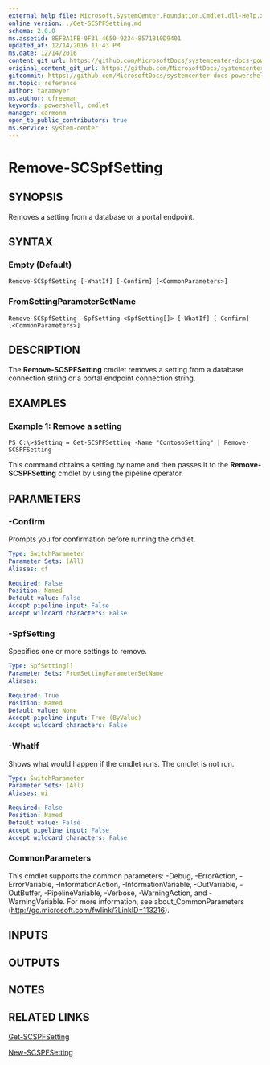 ```yaml
---
external help file: Microsoft.SystemCenter.Foundation.Cmdlet.dll-Help.xml
online version: ./Get-SCSPFSetting.md
schema: 2.0.0
ms.assetid: 8EFBA1FB-0F31-4650-9234-8571B10D9401
updated_at: 12/14/2016 11:43 PM
ms.date: 12/14/2016
content_git_url: https://github.com/MicrosoftDocs/systemcenter-docs-powershell/blob/master/systemcenter-cmdlets/SystemCenter2016/ServiceProviderFoundation/v1.0/Remove-SCSPFSetting.md
original_content_git_url: https://github.com/MicrosoftDocs/systemcenter-docs-powershell/blob/master/systemcenter-cmdlets/SystemCenter2016/ServiceProviderFoundation/v1.0/Remove-SCSPFSetting.md
gitcommit: https://github.com/MicrosoftDocs/systemcenter-docs-powershell/blob/96cd9bd2780eb6b78c540fa00d3b8a4313e3ed40/systemcenter-cmdlets/SystemCenter2016/ServiceProviderFoundation/v1.0/Remove-SCSPFSetting.md
ms.topic: reference
author: tarameyer
ms.author: cfreeman
keywords: powershell, cmdlet
manager: carmonm
open_to_public_contributors: true
ms.service: system-center
---
```


# Remove-SCSpfSetting

## SYNOPSIS
Removes a setting from a database or a portal endpoint.

## SYNTAX

### Empty (Default)
```
Remove-SCSpfSetting [-WhatIf] [-Confirm] [<CommonParameters>]
```

### FromSettingParameterSetName
```
Remove-SCSpfSetting -SpfSetting <SpfSetting[]> [-WhatIf] [-Confirm] [<CommonParameters>]
```

## DESCRIPTION
The **Remove-SCSPFSetting** cmdlet removes a setting from a database connection string or a portal endpoint connection string.

## EXAMPLES

### Example 1: Remove a setting
```
PS C:\>$Setting = Get-SCSPFSetting -Name "ContosoSetting" | Remove-SCSPFSetting
```

This command obtains a setting by name and then passes it to the **Remove-SCSPFSetting** cmdlet by using the pipeline operator.

## PARAMETERS

### -Confirm
Prompts you for confirmation before running the cmdlet.

```yaml
Type: SwitchParameter
Parameter Sets: (All)
Aliases: cf

Required: False
Position: Named
Default value: False
Accept pipeline input: False
Accept wildcard characters: False
```

### -SpfSetting
Specifies one or more settings to remove.

```yaml
Type: SpfSetting[]
Parameter Sets: FromSettingParameterSetName
Aliases: 

Required: True
Position: Named
Default value: None
Accept pipeline input: True (ByValue)
Accept wildcard characters: False
```

### -WhatIf
Shows what would happen if the cmdlet runs.
The cmdlet is not run.

```yaml
Type: SwitchParameter
Parameter Sets: (All)
Aliases: wi

Required: False
Position: Named
Default value: False
Accept pipeline input: False
Accept wildcard characters: False
```

### CommonParameters
This cmdlet supports the common parameters: -Debug, -ErrorAction, -ErrorVariable, -InformationAction, -InformationVariable, -OutVariable, -OutBuffer, -PipelineVariable, -Verbose, -WarningAction, and -WarningVariable. For more information, see about_CommonParameters (http://go.microsoft.com/fwlink/?LinkID=113216).

## INPUTS

## OUTPUTS

## NOTES

## RELATED LINKS

[Get-SCSPFSetting](xref:SystemCenter2016/ServiceProviderFoundation/v1.0/Get-SCSPFSetting.md)

[New-SCSPFSetting](xref:SystemCenter2016/ServiceProviderFoundation/v1.0/New-SCSPFSetting.md)

